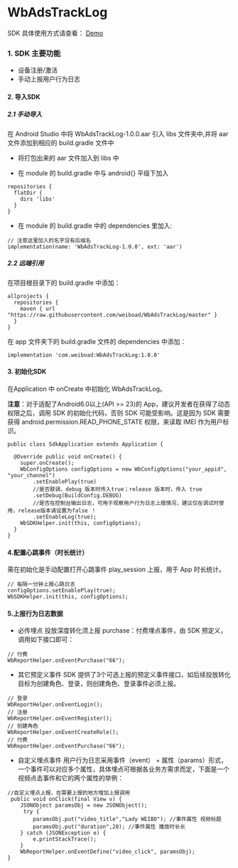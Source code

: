 # WbAdsTrackLog
SDK 具体使用方式请查看： [Demo](https://github.com/weiboad/WbAdsTrackLog/blob/master/app/src/main/java/com/weibo/ads/MainActivity.java)

### 1. SDK 主要功能
- 设备注册/激活
- 手动上报用户行为日志
#### 2. 导入SDK
##### 2.1 手动导入
在 Android Studio 中将 WbAdsTrackLog-1.0.0.aar 引入 libs 文件夹中,并将 aar 文件添加到相应的 build.gradle 文件中

- 将打包出来的 aar 文件加入到 libs 中

- 在 module 的 build.gradle 中与 android{} 平级下加入
```
repositories {
  flatDir {
    dirs 'libs'
  }
}
```
- 在 module 的 build.gradle 中的 dependencies 里加入:
```
// 注意这里加入的名字没有后缀名
implementation(name: 'WbAdsTrackLog-1.0.0', ext: 'aar')
```
##### 2.2 远端引用

在项目根目录下的 build.gradle 中添加：
```
allprojects {
  repositories {
    maven { url "https://raw.githubusercontent.com/weiboad/WbAdsTrackLog/master" }
  }
}
```
在 app 文件夹下的 build.gradle 文件的 dependencies 中添加：
```
implementation 'com.weiboad:WbAdsTrackLog:1.0.0'
```

#### 3. 初始化SDK
在Application 中 onCreate 中初始化 WbAdsTrackLog。

**注意**：对于适配了Android6.0以上(API >= 23)的 App，建议开发者在获得了动态权限之后，调用 SDK 的初始化代码，否则 SDK 可能受影响。这是因为 SDK 需要获得 android.permission.READ_PHONE_STATE 权限，来读取 IMEI 作为用户标识。
```
public class SdkApplication extends Application {

  @Override public void onCreate() {
    super.onCreate();
    WbConfigOptions configOptions = new WbConfigOptions("your_appid", "your_channel")
        .setEnablePlay(true)
        //是否联调，debug 版本时传入true；release 版本时，传入 true
        .setDebug(BuildConfig.DEBUG)
        //是否在控制台输出日志，可用于观察用户行为日志上报情况，建议仅在调试时使用，release版本请设置为false ！
        .setEnableLog(true);
    WbSDKHelper.init(this, configOptions);
  }
}
```
#### 4.配置心跳事件（时长统计）
需在初始化是手动配置打开心跳事件 play_session 上报，用于 App 时长统计。
```
// 每隔一分钟上报心跳日志
configOptions.setEnablePlay(true);
WbSDKHelper.init(this, configOptions);
```
#### 5.上报行为日志数据
- 必传埋点
投放深度转化须上报 purchase：付费埋点事件，由 SDK 预定义，调用如下接口即可：
```
// 付费
WbReportHelper.onEventPurchase("66");
```
- 其它预定义事件
SDK 提供了3个可选上报的预定义事件接口，如后续投放转化目标为创建角色、登录，则创建角色、登录事件必须上报。
```
// 登录
WbReportHelper.onEventLogin();
// 注册
WbReportHelper.onEventRegister();
// 创建角色
WbReportHelper.onEventCreateRole();
// 付费
WbReportHelper.onEventPurchase("66");
```
- 自定义埋点事件
用户行为日志采用事件（event） + 属性（params）形式，一个事件可以对应多个属性，具体埋点可根据各业务方需求而定，下面是一个视频点击事件和它的两个属性的举例：
```
//自定义埋点上报，在需要上报的地方增加上报调用
 public void onClick(final View v) {
    JSONObject paramsObj = new JSONObject();
     try {
        paramsObj.put("video_title","Lady WEIBO"); //事件属性 视频标题 
        paramsObj.put("duration",20); //事件属性 播放时⻓长 
    } catch (JSONException e) { 
        e.printStackTrace();
    }
    WbReportHelper.onEventDefine("video_click", paramsObj);
}
```
